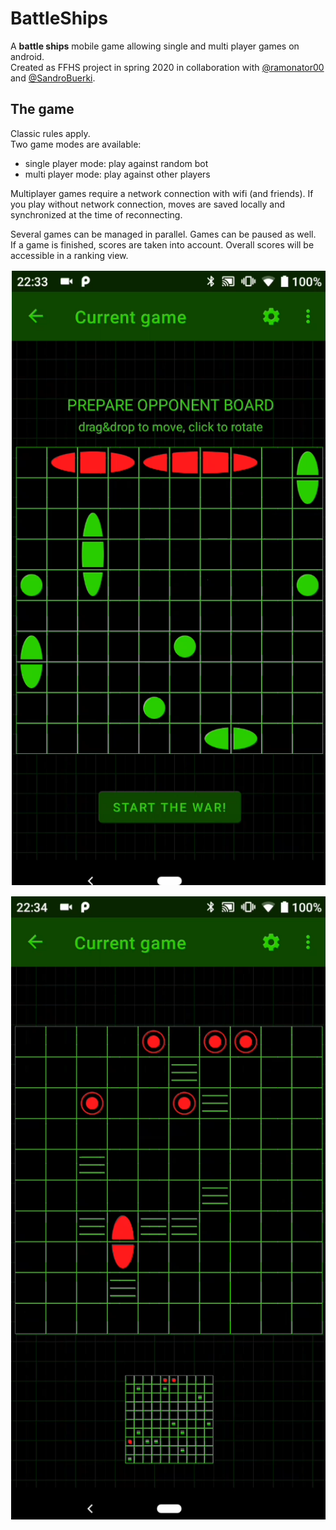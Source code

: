 # BattleShips
A __battle ships__ mobile game allowing single and multi player games on android.  
Created as FFHS project in spring 2020 in collaboration with [@ramonator00](https://github.com/ramonator00) and [@SandroBuerki](https://github.com/SandroBuerki).

## The game
Classic rules apply.  
Two game modes are available:
- single player mode: play against random bot
- multi player mode: play against other players

Multiplayer games require a network connection with wifi (and friends). If you play without network connection, moves are saved locally and synchronized at the time of reconnecting.  
  
Several games can be managed in parallel. Games can be paused as well.  
If a game is finished, scores are taken into account. Overall scores will be accessible in a ranking view.  

![screenshot of game preparation](https://raw.githubusercontent.com/lpapailiou/battle-ships/master/app/src/main/res/esa_prep_screen.png)  
  
![screenshot of game](https://raw.githubusercontent.com/lpapailiou/battle-ships/master/app/src/main/res/esa_game_screen.png)    

